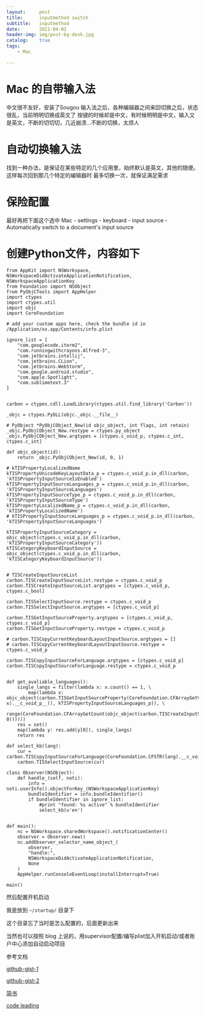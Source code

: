 ```yaml
---
layout:     post
title:      inputmethod switch
subtitle:   inputmethod
date:       2021-04-02
header-img: img/post-bg-desk.jpg
catalog:    true
tags:
    - Mac

---
```


# Mac 的自带输入法
中文很不友好，安装了Sougou 输入法之后，各种编辑器之间来回切换之后，状态很乱，当前明明切换成英文了
按键的时候却是中文，有时候明明是中文，输入又是英文，不断的切切切，几近崩溃...不断的切换，太烦人

# 自动切换输入法
找到一种办法，是保证在某些特定的几个应用里，始终默认是英文，其他的随便。这样每次回到那几个特定的编辑器时
最多切换一次，就保证满足需求

# 保险配置
最好再把下面这个选中
Mac - settings - keyboard - input source - Automatically switch to a document's input source


# 创建Python文件，内容如下

```
from AppKit import NSWorkspace, NSWorkspaceDidActivateApplicationNotification, NSWorkspaceApplicationKey
from Foundation import NSObject
from PyObjCTools import AppHelper
import ctypes
import ctypes.util
import objc
import CoreFoundation

# add your custom apps here, check the bundle id in /Application/xx.app/Contents/info.plist

ignore_list = [
    "com.googlecode.iterm2",
    "com.runningwithcrayons.Alfred-3",
    "com.jetbrains.intellij",
    "com.jetbrains.CLion",
    "com.jetbrains.WebStorm",
    "com.google.android.studio",
    "com.apple.Spotlight",
    "com.sublimetext.3"
]


carbon = ctypes.cdll.LoadLibrary(ctypes.util.find_library('Carbon'))

_objc = ctypes.PyDLL(objc._objc.__file__)

# PyObject *PyObjCObject_New(id objc_object, int flags, int retain)
_objc.PyObjCObject_New.restype = ctypes.py_object
_objc.PyObjCObject_New.argtypes = [ctypes.c_void_p, ctypes.c_int, ctypes.c_int]

def objc_object(id):
    return _objc.PyObjCObject_New(id, 0, 1)

# kTISPropertyLocalizedName
kTISPropertyUnicodeKeyLayoutData_p = ctypes.c_void_p.in_dll(carbon, 'kTISPropertyInputSourceIsEnabled')
kTISPropertyInputSourceLanguages_p = ctypes.c_void_p.in_dll(carbon, 'kTISPropertyInputSourceLanguages')
kTISPropertyInputSourceType_p = ctypes.c_void_p.in_dll(carbon, 'kTISPropertyInputSourceType')
kTISPropertyLocalizedName_p = ctypes.c_void_p.in_dll(carbon, 'kTISPropertyLocalizedName')
# kTISPropertyInputSourceLanguages_p = ctypes.c_void_p.in_dll(carbon, 'kTISPropertyInputSourceLanguages')

kTISPropertyInputSourceCategory = objc_object(ctypes.c_void_p.in_dll(carbon, 'kTISPropertyInputSourceCategory'))
kTISCategoryKeyboardInputSource = objc_object(ctypes.c_void_p.in_dll(carbon, 'kTISCategoryKeyboardInputSource'))


# TISCreateInputSourceList
carbon.TISCreateInputSourceList.restype = ctypes.c_void_p
carbon.TISCreateInputSourceList.argtypes = [ctypes.c_void_p, ctypes.c_bool]

carbon.TISSelectInputSource.restype = ctypes.c_void_p
carbon.TISSelectInputSource.argtypes = [ctypes.c_void_p]

carbon.TISGetInputSourceProperty.argtypes = [ctypes.c_void_p, ctypes.c_void_p]
carbon.TISGetInputSourceProperty.restype = ctypes.c_void_p

# carbon.TISCopyCurrentKeyboardLayoutInputSource.argtypes = []
# carbon.TISCopyCurrentKeyboardLayoutInputSource.restype = ctypes.c_void_p

carbon.TISCopyInputSourceForLanguage.argtypes = [ctypes.c_void_p]
carbon.TISCopyInputSourceForLanguage.restype = ctypes.c_void_p


def get_avaliable_languages():
    single_langs = filter(lambda x: x.count() == 1, \
        map(lambda x: objc_object(carbon.TISGetInputSourceProperty(CoreFoundation.CFArrayGetValueAtIndex(objc_object(s), x).__c_void_p__(), kTISPropertyInputSourceLanguages_p)), \
            range(CoreFoundation.CFArrayGetCount(objc_object(carbon.TISCreateInputSourceList(None, 0))))))
    res = set()
    map(lambda y: res.add(y[0]), single_langs)
    return res

def select_kb(lang):
    cur = carbon.TISCopyInputSourceForLanguage(CoreFoundation.CFSTR(lang).__c_void_p__())
    carbon.TISSelectInputSource(cur)

class Observer(NSObject):
    def handle_(self, noti):
        info = noti.userInfo().objectForKey_(NSWorkspaceApplicationKey)
        bundleIdentifier = info.bundleIdentifier()
        if bundleIdentifier in ignore_list:
            #print "found: %s active" % bundleIdentifier
            select_kb(u'en')


def main():
    nc = NSWorkspace.sharedWorkspace().notificationCenter()
    observer = Observer.new()
    nc.addObserver_selector_name_object_(
        observer,
        "handle:",
        NSWorkspaceDidActivateApplicationNotification,
        None
    )
    AppHelper.runConsoleEventLoop(installInterrupt=True)

main()
```

然后配置开机启动

我是放到 `~/startup/` 目录下

这个目录忘了当时是怎么配置的，后面更新出来

当然也可以按照 blog 上说的，用supervisor配置/编写plist加入开机启动/或者账户中心添加自动启动项目


参考文档

[github-gist-1](https://gist.github.com/tiann/f85e89bef4b6e9b83f2a)

[github-gist-2](https://gist.github.com/Khande/76f24ba90607fb5d54185bd8e4520de6)

[简书](https://www.jianshu.com/p/deab69015d2b)

[code leading](https://codeleading.com/article/8804569932/)
